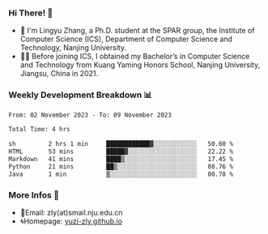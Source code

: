 ### Hi There! 👋 
- 🐳 I'm Lingyu Zhang, a Ph.D. student at the SPAR group, the Institute of Computer Science (ICS), Department of Computer Science and Technology, Nanjing University.
- 🧑‍🎓 Before joining ICS, I obtained my Bachelor’s in Computer Science and Technology from Kuang Yaming Honors School, Nanjing University, Jiangsu, China in 2021.

### Weekly Development Breakdown :bar_chart:

<!--START_SECTION:waka-->

```txt
From: 02 November 2023 - To: 09 November 2023

Total Time: 4 hrs

sh         2 hrs 1 min     ████████████▓░░░░░░░░░░░░   50.60 %
HTML       53 mins         █████▓░░░░░░░░░░░░░░░░░░░   22.22 %
Markdown   41 mins         ████▒░░░░░░░░░░░░░░░░░░░░   17.45 %
Python     21 mins         ██▒░░░░░░░░░░░░░░░░░░░░░░   08.76 %
Java       1 min           ▒░░░░░░░░░░░░░░░░░░░░░░░░   00.78 %
```

<!--END_SECTION:waka-->

<!--
### Github Contributions :octocat:

![](https://raw.githubusercontent.com/yuzi-zly/yuzi-zly/output/github-contribution-grid-snake.svg)              
-->

### More Infos 📖

- 📧Email: zly(at)smail.nju.edu.cn
- 🌀Homepage: [yuzi-zly.github.io](https://yuzi-zly.github.io/)
